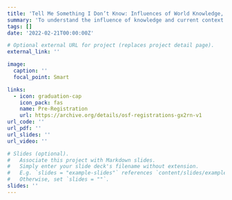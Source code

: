 ```yaml
---
title: 'Tell Me Something I Don’t Know: Influences of World Knowledge, Contextual Fit, and Linguistic Regularity on Language Comprehension'
summary: 'To understand the influence of knowledge and current context on comprehension, we will measure event-related potentials (ERPs) to concept-feature word pairs (e.g., carrot-orange) that are embedded in sentence contexts that bias what type of knowledge is useful for comprehension. Analyses will focus on the event-related potential (ERP) response to the sentence-final feature words, including the N400 component, which has been associated with access to semantic knowledge (Kutas & Federmeier, 2011) and post-N400 positivities (including the anterior positivity and the posteriorly-distributed late positive complex or LPC), which have been linked to the detection and processing of (different kinds of) unexpected information. More specifically, the anterior post-N400 positivity has been linked to processes engaged when people encounter plausible but unexpected information, whereas the posterior positivity has been linked to the processing of both unexpected and anomalous words in sentences (Van Petten & Kutas, 1991; Van Petten & Luka, 2012).'
tags: []
date: '2022-02-21T00:00:00Z'

# Optional external URL for project (replaces project detail page).
external_link: ''

image:
  caption: ''
  focal_point: Smart

links:
  - icon: graduation-cap
    icon_pack: fas
    name: Pre-Registration
    url: https://archive.org/details/osf-registrations-gx2rn-v1
url_code: ''
url_pdf: ''
url_slides: ''
url_video: ''

# Slides (optional).
#   Associate this project with Markdown slides.
#   Simply enter your slide deck's filename without extension.
#   E.g. `slides = "example-slides"` references `content/slides/example-slides.md`.
#   Otherwise, set `slides = ""`.
slides: ''
---
```

